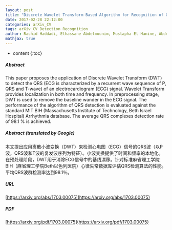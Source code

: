 ```yaml
---
layout: post
title: "Discrete Wavelet Transform Based Algorithm for Recognition of QRS Complexes"
date: 2017-02-28 22:12:00
categories: arXiv_CV
tags: arXiv_CV Detection Recognition
author: Rachid Haddadi, Elhassane Abdelmounim, Mustapha El Hanine, Abdelaziz Belaguid
mathjax: true
---
```


* content
{:toc}

##### Abstract
This paper proposes the application of Discrete Wavelet Transform (DWT) to detect the QRS (ECG is characterized by a recurrent wave sequence of P, QRS and T-wave) of an electrocardiogram (ECG) signal. Wavelet Transform provides localization in both time and frequency. In preprocessing stage, DWT is used to remove the baseline wander in the ECG signal. The performance of the algorithm of QRS detection is evaluated against the standard MIT BIH (Massachusetts Institute of Technology, Beth Israel Hospital) Arrhythmia database. The average QRS complexes detection rate of 98.1 % is achieved.

##### Abstract (translated by Google)
本文提出应用离散小波变换（DWT）来检测心电图（ECG）信号的QRS波（以P波，QRS波和T波的复发波序列为特征）。小波变换提供了时间和频率的本地化。在预处理阶段，DWT用于消除ECG信号中的基线漂移。针对标准麻省理工学院BIH（麻省理工学院Beth以色列医院）心律失常数据库评估QRS检测算法的性能。平均QRS波群检测率达到98.1％。

##### URL
[https://arxiv.org/abs/1703.00075](https://arxiv.org/abs/1703.00075)

##### PDF
[https://arxiv.org/pdf/1703.00075](https://arxiv.org/pdf/1703.00075)

